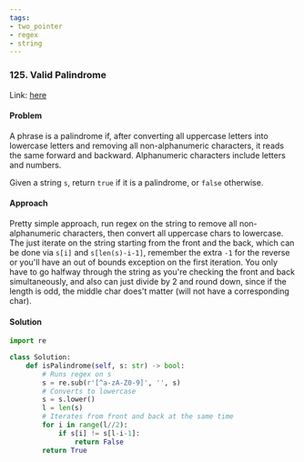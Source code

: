 ```yaml
---
tags:
- two_pointer
- regex
- string
---
```


### 125. Valid Palindrome

Link: [here](https://leetcode.com/problems/valid-palindrome/description/)

#### Problem
A phrase is a palindrome if, after converting all uppercase letters into lowercase letters and removing all non-alphanumeric characters, it reads the same forward and backward. Alphanumeric characters include letters and numbers.

Given a string `s`, return `true` if it is a palindrome, or `false` otherwise.

#### Approach
Pretty simple approach, run regex on the string to remove all non-alphanumeric characters, then convert all uppercase chars to lowercase. 
The just iterate on the string starting from the front and the back, which can be done via `s[i]` and `s[len(s)-i-1]`, remember the extra `-1` for the reverse or you'll have an out of bounds exception on the first iteration. You only have to go halfway through the string as you're checking the front and back simultaneously, and also can just divide by 2 and round down, since if the length is odd, the middle char does't matter (will not have a corresponding char).
#### Solution
```python 
import re

class Solution:
    def isPalindrome(self, s: str) -> bool:
        # Runs regex on s
        s = re.sub(r'[^a-zA-Z0-9]', '', s)
        # Converts to lowercase
        s = s.lower()
        l = len(s)
        # Iterates from front and back at the same time
        for i in range(l//2):
            if s[i] != s[l-i-1]:
                return False
        return True
```